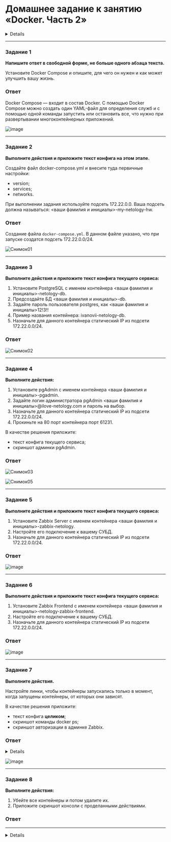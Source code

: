 # Домашнее задание к занятию «Docker. Часть 2»

<details>

### Оформление домашнего задания

1. Домашнее задание выполните в [Google Docs](https://docs.google.com/) и отправьте на проверку ссылку на ваш документ в личном кабинете.  
1. В названии файла укажите номер лекции и фамилию студента. Пример названия: 6.4. Docker. Часть 2 — Александр Александров.
2. Код решения размещайте в отдельном файле на вашем Google-диске, это облегчит проверку вашей работы.
3. Перед отправкой проверьте, что доступ для просмотра открыт всем, у кого есть ссылка. Если нужно прикрепить дополнительные ссылки, добавьте их в свой Google Docs.

**Правила выполнения заданий к занятию «6.4. Docker. Часть 2»**

- Все задания выполняйте на основе конфигов из лекции. 
- В заданиях описаны те параметры, которые необходимо изменить. 
- Если параметр не упомянут вообще, значит, его нужно оставить таким, какой он был в лекции. 
- Если в каком-то задании, например, в задании 2, нужно изменить параметр, подразумевается, что во всех следующих заданиях будет использоваться уже изменённый параметр.
- Выполнив все задания без звёздочки, вы должны получить полнофункциональный сервис.

Любые вопросы по решению задач задавайте в чате учебной группы.

---

## Важно

Перед отправкой работы на проверку удаляйте неиспользуемые ресурсы. Это нужно, чтобы предупредить неконтролируемый расход средств, полученных после использования промокода.

Рекомендации [по ссылке](https://github.com/netology-code/sdvps-homeworks/tree/main/recommend).

</details>

---

### Задание 1

**Напишите ответ в свободной форме, не больше одного абзаца текста.**

Установите Docker Compose и опишите, для чего он нужен и как может улучшить вашу жизнь.

### Ответ

Docker Compose — входит в состав Docker. С помощью Docker Compose можно создать один YAML-файл для определения служб и с помощью одной команды запустить или остановить все, что нужно при развертывании многоконтейнерных приложений.

![image](https://user-images.githubusercontent.com/121082757/234545582-1963ea9c-7f4b-4933-8120-6c5a660ef3bf.png)

---

### Задание 2 

**Выполните действия и приложите текст конфига на этом этапе.** 

Создайте файл docker-compose.yml и внесите туда первичные настройки: 

 * version;
 * services;
 * networks.

При выполнении задания используйте подсеть 172.22.0.0.
Ваша подсеть должна называться: <ваши фамилия и инициалы>-my-netology-hw.

### Ответ


Создание файла `docker-compose.yml`. В данном файле указано, что при запуске создатся подсеть 172.22.0.0/24.

![Снимок01](https://user-images.githubusercontent.com/121082757/236119689-e42a693f-cfb8-4dfc-a9ed-3f1f5da99f67.PNG)

---

### Задание 3 

**Выполните действия и приложите текст конфига текущего сервиса:** 

1. Установите PostgreSQL с именем контейнера <ваши фамилия и инициалы>-netology-db. 
2. Предсоздайте БД <ваши фамилия и инициалы>-db.
3. Задайте пароль пользователя postgres, как <ваши фамилия и инициалы>12!3!!
4. Пример названия контейнера: ivanovii-netology-db.
5. Назначьте для данного контейнера статический IP из подсети 172.22.0.0/24.

### Ответ

![Снимок02](https://user-images.githubusercontent.com/121082757/236119874-7805fc15-108a-43b8-88e3-1600f10616b2.PNG)

---

### Задание 4 

**Выполните действия:**

1. Установите pgAdmin с именем контейнера <ваши фамилия и инициалы>-pgadmin. 
2. Задайте логин администратора pgAdmin <ваши фамилия и инициалы>@ilove-netology.com и пароль на выбор.
3. Назначьте для данного контейнера статический IP из подсети 172.22.0.0/24.
4. Прокиньте на 80 порт контейнера порт 61231.

В качестве решения приложите:

* текст конфига текущего сервиса;
* скриншот админки pgAdmin.

### Ответ

![Снимок03](https://user-images.githubusercontent.com/121082757/236119893-b0230df0-cbf9-45aa-ad85-fe1bc5dc7565.PNG)

![Снимок05](https://user-images.githubusercontent.com/121082757/236119917-75a428cf-67ad-4b40-89d4-60c888d07f74.PNG)

---

### Задание 5 

**Выполните действия и приложите текст конфига текущего сервиса:** 

1. Установите Zabbix Server с именем контейнера <ваши фамилия и инициалы>-zabbix-netology. 
2. Настройте его подключение к вашему СУБД.
3. Назначьте для данного контейнера статический IP из подсети 172.22.0.0/24.

### Ответ

![image](https://user-images.githubusercontent.com/121082757/234554393-5853f2a6-f1f5-4251-b27d-4e5743665b9e.png)

---

### Задание 6

**Выполните действия и приложите текст конфига текущего сервиса:** 

1. Установите Zabbix Frontend с именем контейнера <ваши фамилия и инициалы>-netology-zabbix-frontend. 
2. Настройте его подключение к вашему СУБД.
3. Назначьте для данного контейнера статический IP из подсети 172.22.0.0/24.

### Ответ

![image](https://user-images.githubusercontent.com/121082757/234556187-7bceea98-c44f-41a1-9b25-ad982e681dc4.png)

---

### Задание 7 

**Выполните действия.**

Настройте линки, чтобы контейнеры запускались только в момент, когда запущены контейнеры, от которых они зависят.

В качестве решения приложите:

* текст конфига **целиком**;
* скриншот команды docker ps;
* скриншот авторизации в админке Zabbix.

### Ответ

<details>
  
    version: '3.9'
  
    services:
      chistov-netology-db:  #назвазние сервиса
        image: postgres:latest #используемый образ
        container_name: chistov-netology-db #назвазние контейнера
        volumes:
          - ./pg_data:/var/lib/postgresql/data/pgdata #указываем папку, которая будет проброшена с хост>
        environment:
          POSTGRES_DB: chistov-db #название создаваемой базы
          POSTGRES_PASSWORD: chistov12!3!! #пароль для входа
          PGDATA: /var/lib/postgresql/data/pgdata #путь в котнейнере, куда будут сохранятся данные
        ports:
          - 5432:5432 #порты для проброса с хоста в контейнер
        networks:
          chistov-my-netology-hw:
           ipv4_address: 172.22.0.5 #задаем статичнй ip-адрес
        restart: always #в случае перезапуска машины контейнер снова запустится
    
    pgAdmin:
      image: dpage/pgadmin4
      links:
        - chistov-netology-db
      container_name: chistov-pgadmin
      environment:
        PGADMIN_DEFAULT_EMAIL: chistov@ilove-netology.com
        PGADMIN_DEFAULT_PASSWORD: chistov12!3!!
      ports:
        - 61231:80
      networks:
        chistov-my-netology-hw:
          ipv4_address: 172.22.0.6
      restart: always
  
    zabbix-server-pgsql:
      image: zabbix/zabbix-server-pgsql
      links:
        - chistov-netology-db
        - pgAdmin
      container_name: chistov-zabbix-netology
      environment:
        DB_SERVER_HOST: 172.22.0.5
        POSTGRES_USER: postgres
        POSTGRES_PASSWORD: chistov12!3!!
      ports:
        - 10051:10051
      networks:
        chistov-my-netology-hw:
          ipv4_address: 172.22.0.7
      restart: always
  
    zabbix_frontend:
      image: zabbix/zabbix-web-apache-pgsql
      links:
        - chistov-netology-db
        - chistov-pgadmin
        - zabbix-server-pgsql
      container_name: chistov-netology-zabbix-frontend
      environment:
        DB_SERVER_HOST: 172.22.0.5
        POSTGRES_USER: postgres
        POSTGRES_PASSWORD: chistov12!3!!
        ZBX_SERVER_HOST: zabbix_frontend
        PHP_TZ: Europe/Moscow
      ports:
        - 80:8080
        - 443:8443
      networks:
        chistov-my-netology-hw:
          ipv4_address: 172.22.0.8
      restart: always
  
    networks:
      chistov-my-netology-hw:
        driver: bridge
        ipam:
          config:
            - subnet: 172.22.0.0/24

</details>

![image](https://user-images.githubusercontent.com/121082757/234516522-4818e946-c1ff-4cc6-941c-2c1e4efc4111.png)

---

### Задание 8 

**Выполните действия:** 

1. Убейте все контейнеры и потом удалите их.
2. Приложите скриншот консоли с проделанными действиями.

### Ответ



---

<details>
  
## Дополнительные задания* (со звёздочкой)

Их выполнение необязательное и не влияет на получение зачёта по домашнему заданию. Можете их решить, если хотите лучше разобраться в материале.

---

### Задание 9* 

Запустите свой сценарий на чистом железе без предзагруженных образов.

**Ответьте на вопросы в свободной форме:**

1. Сколько ушло времени на то, чтобы развернуть на чистом железе написанный вами сценарий?
2. Чем вы занимались в процессе создания сценария так, как это видите вы?
3. Что бы вы улучшили в сценарии развёртывания?

</details>
